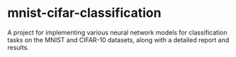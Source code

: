 # mnist-cifar-classification
A project for implementing various neural network models for classification tasks on the MNIST and CIFAR-10 datasets, along with a detailed report and results.
